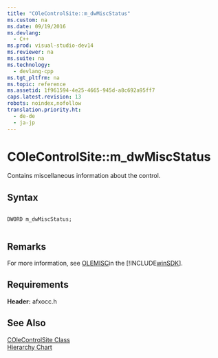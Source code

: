 ```yaml
---
title: "COleControlSite::m_dwMiscStatus"
ms.custom: na
ms.date: 09/19/2016
ms.devlang: 
  - C++
ms.prod: visual-studio-dev14
ms.reviewer: na
ms.suite: na
ms.technology: 
  - devlang-cpp
ms.tgt_pltfrm: na
ms.topic: reference
ms.assetid: 1f961594-4e25-4665-945d-a8c692a95ff7
caps.latest.revision: 13
robots: noindex,nofollow
translation.priority.ht: 
  - de-de
  - ja-jp
---
```

# COleControlSite::m_dwMiscStatus
Contains miscellaneous information about the control.  
  
## Syntax  
  
```  
  
DWORD m_dwMiscStatus;  
  
```  
  
## Remarks  
 For more information, see [OLEMISC](http://msdn.microsoft.com/library/windows/desktop/ms678497)in the [!INCLUDE[winSDK](../vs140/includes/winSDK_md.md)].  
  
## Requirements  
 **Header:** afxocc.h  
  
## See Also  
 [COleControlSite Class](../vs140/COleControlSite-Class.md)   
 [Hierarchy Chart](../vs140/Hierarchy-Chart.md)